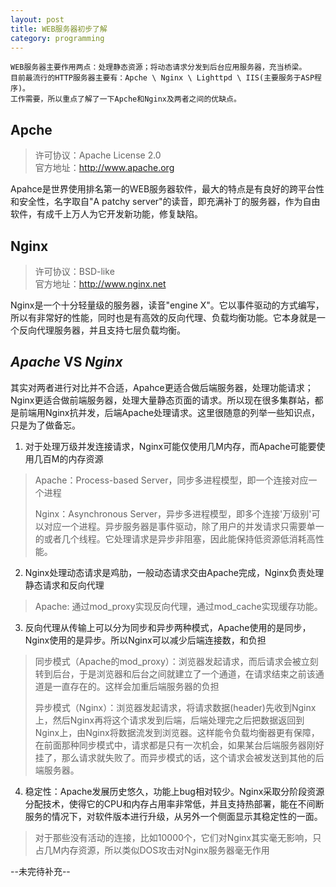 ```yaml
---
layout: post
title: WEB服务器初步了解
category: programming
---  
```

    WEB服务器主要作用两点：处理静态资源；将动态请求分发到后台应用服务器，充当桥梁。
    目前最流行的HTTP服务器主要有：Apche \ Nginx \ Lighttpd \ IIS(主要服务于ASP程序)。 
    工作需要，所以重点了解了一下Apche和Nginx及两者之间的优缺点。
    
Apche 
--------------
> 许可协议：Apache License 2.0  
> 官方地址：http://www.apache.org

Apahce是世界使用排名第一的WEB服务器软件，最大的特点是有良好的跨平台性和安全性，名字取自"A patchy server"的读音，即充满补丁的服务器，作为自由软件，有成千上万人为它开发新功能，修复缺陷。      

Nginx
--------------
> 许可协议：BSD-like  
> 官方地址：http://www.nginx.net

Nginx是一个十分轻量级的服务器，读音"engine X"。它以事件驱动的方式编写，所以有非常好的性能，同时也是有高效的反向代理、负载均衡功能。它本身就是一个反向代理服务器，并且支持七层负载均衡。

***Apache*** VS ***Nginx***
--------------
其实对两者进行对比并不合适，Apahce更适合做后端服务器，处理功能请求；Nginx更适合做前端服务器，处理大量静态页面的请求。所以现在很多集群站，都是前端用Nginx抗并发，后端Apache处理请求。这里很随意的列举一些知识点，只是为了做备忘。

1. 对于处理万级并发连接请求，Nginx可能仅使用几M内存，而Apache可能要使用几百M的内存资源  
> Apache：Process-based Server，同步多进程模型，即一个连接对应一个进程  
>  
> Nginx：Asynchronous Server，异步多进程模型，即多个连接'万级别'可以对应一个进程。异步服务器是事件驱动，除了用户的并发请求只需要单一的或者几个线程。它处理请求是异步非阻塞，因此能保持低资源低消耗高性能。
  
2.  Nginx处理动态请求是鸡肋，一般动态请求交由Apache完成，Nginx负责处理静态请求和反向代理  
> Apache: 通过mod_proxy实现反向代理，通过mod_cache实现缓存功能。

3.  反向代理从传输上可以分为同步和异步两种模式，Apache使用的是同步，Nginx使用的是异步。所以Nginx可以减少后端连接数，和负担  
> 同步模式（Apache的mod_proxy）：浏览器发起请求，而后请求会被立刻转到后台，于是浏览器和后台之间就建立了一个通道，在请求结束之前该通道是一直存在的。这样会加重后端服务器的负担  
>  
> 异步模式（Nginx）：浏览器发起请求，将请求数据(header)先收到Nginx上，然后Nginx再将这个请求发到后端，后端处理完之后把数据返回到Nginx上，由Nginx将数据流发到浏览器。这样能令负载均衡器更有保障，在前面那种同步模式中，请求都是只有一次机会，如果某台后端服务器刚好挂了，那么请求就失败了。而异步模式的话，这个请求会被发送到其他的后端服务器。

4. 稳定性：Apache发展历史悠久，功能上bug相对较少。Nginx采取分阶段资源分配技术，使得它的CPU和内存占用率非常低，并且支持热部署，能在不间断服务的情况下，对软件版本进行升级，从另外一个侧面显示其稳定性的一面。  
> 对于那些没有活动的连接，比如10000个，它们对Nginx其实毫无影响，只占几M内存资源，所以类似DOS攻击对Nginx服务器毫无作用  

--未完待补充--
